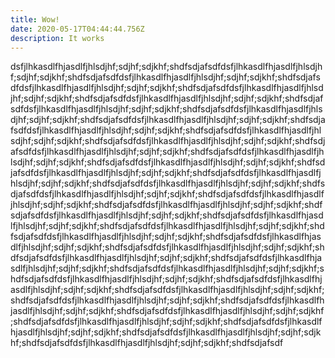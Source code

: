 ```yaml
---
title: Wow!
date: 2020-05-17T04:44:44.756Z
description: It works
---
```

dsfjlhkasdlfhjasdlfjhlsdjhf;sdjhf;sdjkhf;shdfsdjafsdfdsfjlhkasdlfhjasdlfjhlsdjhf;sdjhf;sdjkhf;shdfsdjafsdfdsfjlhkasdlfhjasdlfjhlsdjhf;sdjhf;sdjkhf;shdfsdjafsdfdsfjlhkasdlfhjasdlfjhlsdjhf;sdjhf;sdjkhf;shdfsdjafsdfdsfjlhkasdlfhjasdlfjhlsdjhf;sdjhf;sdjkhf;shdfsdjafsdfdsfjlhkasdlfhjasdlfjhlsdjhf;sdjhf;sdjkhf;shdfsdjafsdfdsfjlhkasdlfhjasdlfjhlsdjhf;sdjhf;sdjkhf;shdfsdjafsdfdsfjlhkasdlfhjasdlfjhlsdjhf;sdjhf;sdjkhf;shdfsdjafsdfdsfjlhkasdlfhjasdlfjhlsdjhf;sdjhf;sdjkhf;shdfsdjafsdfdsfjlhkasdlfhjasdlfjhlsdjhf;sdjhf;sdjkhf;shdfsdjafsdfdsfjlhkasdlfhjasdlfjhlsdjhf;sdjhf;sdjkhf;shdfsdjafsdfdsfjlhkasdlfhjasdlfjhlsdjhf;sdjhf;sdjkhf;shdfsdjafsdfdsfjlhkasdlfhjasdlfjhlsdjhf;sdjhf;sdjkhf;shdfsdjafsdfdsfjlhkasdlfhjasdlfjhlsdjhf;sdjhf;sdjkhf;shdfsdjafsdfdsfjlhkasdlfhjasdlfjhlsdjhf;sdjhf;sdjkhf;shdfsdjafsdfdsfjlhkasdlfhjasdlfjhlsdjhf;sdjhf;sdjkhf;shdfsdjafsdfdsfjlhkasdlfhjasdlfjhlsdjhf;sdjhf;sdjkhf;shdfsdjafsdfdsfjlhkasdlfhjasdlfjhlsdjhf;sdjhf;sdjkhf;shdfsdjafsdfdsfjlhkasdlfhjasdlfjhlsdjhf;sdjhf;sdjkhf;shdfsdjafsdfdsfjlhkasdlfhjasdlfjhlsdjhf;sdjhf;sdjkhf;shdfsdjafsdfdsfjlhkasdlfhjasdlfjhlsdjhf;sdjhf;sdjkhf;shdfsdjafsdfdsfjlhkasdlfhjasdlfjhlsdjhf;sdjhf;sdjkhf;shdfsdjafsdfdsfjlhkasdlfhjasdlfjhlsdjhf;sdjhf;sdjkhf;shdfsdjafsdfdsfjlhkasdlfhjasdlfjhlsdjhf;sdjhf;sdjkhf;shdfsdjafsdfdsfjlhkasdlfhjasdlfjhlsdjhf;sdjhf;sdjkhf;shdfsdjafsdfdsfjlhkasdlfhjasdlfjhlsdjhf;sdjhf;sdjkhf;shdfsdjafsdfdsfjlhkasdlfhjasdlfjhlsdjhf;sdjhf;sdjkhf;shdfsdjafsdfdsfjlhkasdlfhjasdlfjhlsdjhf;sdjhf;sdjkhf;shdfsdjafsdfdsfjlhkasdlfhjasdlfjhlsdjhf;sdjhf;sdjkhf;shdfsdjafsdfdsfjlhkasdlfhjasdlfjhlsdjhf;sdjhf;sdjkhf;shdfsdjafsdfdsfjlhkasdlfhjasdlfjhlsdjhf;sdjhf;sdjkhf;shdfsdjafsdfdsfjlhkasdlfhjasdlfjhlsdjhf;sdjhf;sdjkhf;shdfsdjafsdfdsfjlhkasdlfhjasdlfjhlsdjhf;sdjhf;sdjkhf;shdfsdjafsdfdsfjlhkasdlfhjasdlfjhlsdjhf;sdjhf;sdjkhf;shdfsdjafsdfdsfjlhkasdlfhjasdlfjhlsdjhf;sdjhf;sdjkhf;shdfsdjafsdfdsfjlhkasdlfhjasdlfjhlsdjhf;sdjhf;sdjkhf;shdfsdjafsdfdsfjlhkasdlfhjasdlfjhlsdjhf;sdjhf;sdjkhf;shdfsdjafsdfdsfjlhkasdlfhjasdlfjhlsdjhf;sdjhf;sdjkhf;shdfsdjafsdfdsfjlhkasdlfhjasdlfjhlsdjhf;sdjhf;sdjkhf;shdfsdjafsdfdsfjlhkasdlfhjasdlfjhlsdjhf;sdjhf;sdjkhf;shdfsdjafsdf